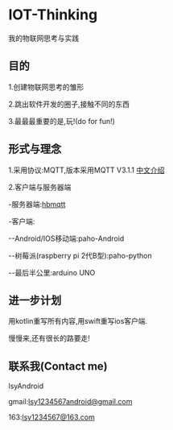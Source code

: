 # IOT-Thinking
我的物联网思考与实践

## 目的
1.创建物联网思考的雏形

2.跳出软件开发的圈子,接触不同的东西

3.最最最重要的是,玩!(do for fun!)

## 形式与理念
1.采用协议:MQTT,版本采用MQTT V3.1.1
  [中文介绍](https://github.com/mcxiaoke/mqtt)

2.客户端与服务器端

-服务器端:[hbmqtt](https://github.com/beerfactory/hbmqtt)

-客户端:

--Android/IOS移动端:paho-Android

--树莓派(raspberry pi 2代B型):paho-python 

--最后半公里:arduino UNO

## 进一步计划

用kotlin重写所有内容,用swift重写ios客户端.

慢慢来,还有很长的路要走!

## 联系我(Contact me)
lsyAndroid

gmail:lsy1234567android@gmail.com

163:lsy1234567@163.com
